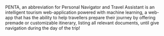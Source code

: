 PENTA, an abbreviation for Personal Navigator and Travel Assistant is an intelligent tourism web-application powered with machine learning, a web-app that has the ability to help travellers prepare their journey by offering premade or customizable itinerary, listing all relevant documents, until give navigation during the day of the trip!
